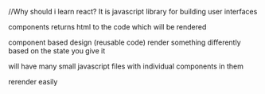 //Why should i learn react?
It is javascript library for building user interfaces

components returns html to the code which will be rendered

component based design (reusable code)
render something differently based on the state you give it

will have many small javascript files with individual components in them

rerender easily
